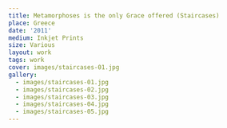 ```yaml
---
title: Metamorphoses is the only Grace offered (Staircases)
place: Greece
date: '2011'
medium: Inkjet Prints
size: Various
layout: work
tags: work
cover: images/staircases-01.jpg
gallery:
  - images/staircases-01.jpg
  - images/staircases-02.jpg
  - images/staircases-03.jpg
  - images/staircases-04.jpg
  - images/staircases-05.jpg
---
```

